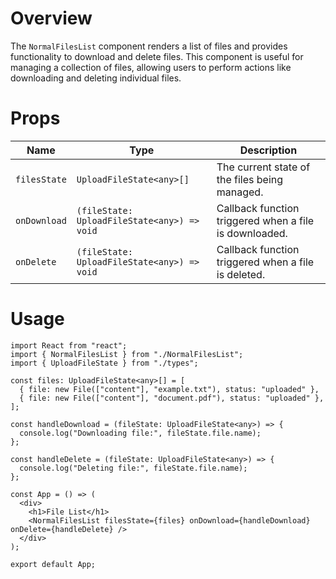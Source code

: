 # Overview

The `NormalFilesList` component renders a list of files and provides functionality to download and delete files. This component is useful for managing a collection of files, allowing users to perform actions like downloading and deleting individual files.

# Props

| Name         | Type                                        | Description                                            |
| ------------ | ------------------------------------------- | ------------------------------------------------------ |
| `filesState` | `UploadFileState<any>[]`                    | The current state of the files being managed.          |
| `onDownload` | `(fileState: UploadFileState<any>) => void` | Callback function triggered when a file is downloaded. |
| `onDelete`   | `(fileState: UploadFileState<any>) => void` | Callback function triggered when a file is deleted.    |

# Usage

```tsx
import React from "react";
import { NormalFilesList } from "./NormalFilesList";
import { UploadFileState } from "./types";

const files: UploadFileState<any>[] = [
  { file: new File(["content"], "example.txt"), status: "uploaded" },
  { file: new File(["content"], "document.pdf"), status: "uploaded" },
];

const handleDownload = (fileState: UploadFileState<any>) => {
  console.log("Downloading file:", fileState.file.name);
};

const handleDelete = (fileState: UploadFileState<any>) => {
  console.log("Deleting file:", fileState.file.name);
};

const App = () => (
  <div>
    <h1>File List</h1>
    <NormalFilesList filesState={files} onDownload={handleDownload} onDelete={handleDelete} />
  </div>
);

export default App;
```
